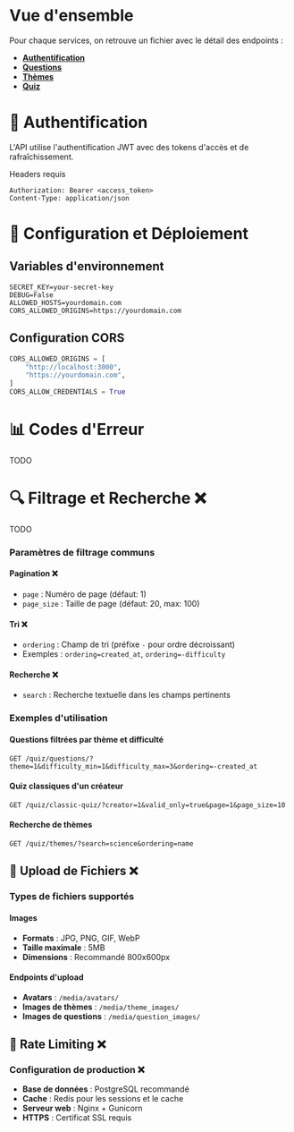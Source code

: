 
# Vue d'ensemble

Pour chaque services, on retrouve un fichier avec le détail des endpoints :
- **[Authentification](./authentication.md)**
- **[Questions](./questions.md)**
- **[Thèmes](./themes.md)**
- **[Quiz](./quiz.md)**


# 🔐 Authentification

L'API utilise l'authentification JWT avec des tokens d'accès et de rafraîchissement.

Headers requis

```
Authorization: Bearer <access_token>
Content-Type: application/json
```

# 🔧 Configuration et Déploiement

## Variables d'environnement

```env
SECRET_KEY=your-secret-key
DEBUG=False
ALLOWED_HOSTS=yourdomain.com
CORS_ALLOWED_ORIGINS=https://yourdomain.com
```

## Configuration CORS

```python
CORS_ALLOWED_ORIGINS = [
    "http://localhost:3000",
    "https://yourdomain.com",
]
CORS_ALLOW_CREDENTIALS = True
```


# 📊 Codes d'Erreur

TODO

# 🔍 Filtrage et Recherche ❌

TODO 

### Paramètres de filtrage communs 

#### Pagination ❌

- `page` : Numéro de page (défaut: 1)
- `page_size` : Taille de page (défaut: 20, max: 100)

#### Tri ❌

- `ordering` : Champ de tri (préfixe `-` pour ordre décroissant)
- Exemples : `ordering=created_at`, `ordering=-difficulty`

#### Recherche ❌

- `search` : Recherche textuelle dans les champs pertinents

### Exemples d'utilisation

#### Questions filtrées par thème et difficulté

```
GET /quiz/questions/?theme=1&difficulty_min=1&difficulty_max=3&ordering=-created_at
```

#### Quiz classiques d'un créateur

```
GET /quiz/classic-quiz/?creator=1&valid_only=true&page=1&page_size=10
```

#### Recherche de thèmes

```
GET /quiz/themes/?search=science&ordering=name
```

## 📁 Upload de Fichiers ❌

### Types de fichiers supportés

#### Images

- **Formats** : JPG, PNG, GIF, WebP
- **Taille maximale** : 5MB
- **Dimensions** : Recommandé 800x600px

#### Endpoints d'upload

- **Avatars** : `/media/avatars/`
- **Images de thèmes** : `/media/theme_images/`
- **Images de questions** : `/media/question_images/`


## 🔄 Rate Limiting ❌



### Configuration de production ❌

- **Base de données** : PostgreSQL recommandé
- **Cache** : Redis pour les sessions et le cache
- **Serveur web** : Nginx + Gunicorn
- **HTTPS** : Certificat SSL requis

